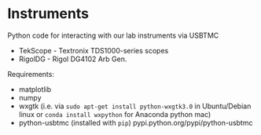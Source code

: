 Instruments
========

Python code for interacting with our lab instruments via USBTMC

 - TekScope - Textronix TDS1000-series scopes
 - RigolDG - Rigol DG4102 Arb Gen.

Requirements:

 - matplotlib
 - numpy
 - wxgtk (i.e. via `sudo apt-get install python-wxgtk3.0` in Ubuntu/Debian linux or `conda install wxpython` for Anaconda python mac)
 - python-usbtmc (installed with `pip`) pypi.python.org/pypi/python-usbtmc




